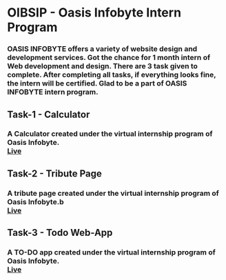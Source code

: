 <h1><b>  OIBSIP - Oasis Infobyte Intern Program </b></h1>
<h3> OASIS INFOBYTE offers a variety of website design and development services. Got the chance for 1 month intern of Web development and design. There are 3 task given to complete. After completing all tasks, if everything looks fine, the intern will be certified. Glad to be a part of OASIS INFOBYTE intern program. </h3>

<h2> Task-1 - Calculator </h2>
<h3> A Calculator created under the virtual internship program of Oasis Infobyte. <br> 
<a href="https://umesh-coder.github.io/OIBSIP/Task-1/calculator.html">Live</a> </h3>

<h2> Task-2 - Tribute Page </h2>
<h3> A tribute page created under the virtual internship program of Oasis Infobyte.b <br> 
<a href="https://umesh-coder.github.io/OIBSIP/Task-2/tribute_page.html">Live</a> </h3>


<h2> Task-3 - Todo Web-App </h2>
<h3> A TO-DO app created under the virtual internship program of Oasis Infobyte. <br> 
<a href="https://umesh-coder.github.io/OIBSIP/Task-3/todolistwebapp.html">Live</a> </h3>

